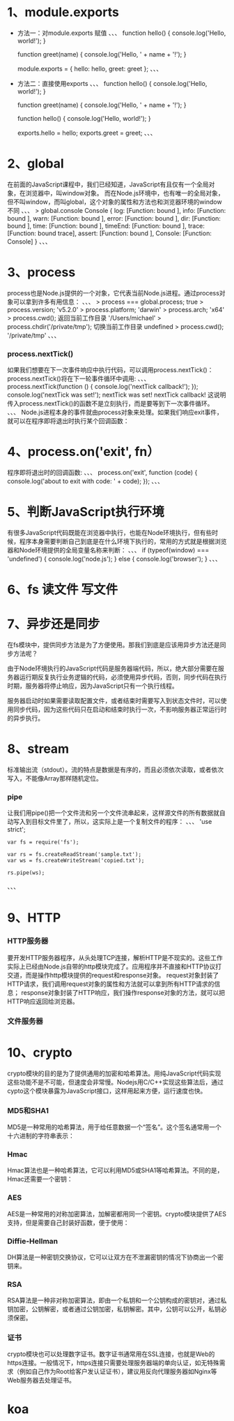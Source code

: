 
# 1、module.exports

* 方法一：对module.exports 赋值
、、、
    function hello() {
        console.log('Hello, world!');
    }

    function greet(name) {
        console.log('Hello, ' + name + '!');
    }

    module.exports = {
        hello: hello,
        greet: greet
    };
、、、

* 方法二：直接使用exports
、、、
    function hello() {
        console.log('Hello, world!');
    }

    function greet(name) {
        console.log('Hello, ' + name + '!');
    }

    function hello() {
        console.log('Hello, world!');
    }

    exports.hello = hello;
    exports.greet = greet;
、、、


# 2、global

在前面的JavaScript课程中，我们已经知道，JavaScript有且仅有一个全局对象，在浏览器中，叫window对象。
而在Node.js环境中，也有唯一的全局对象，但不叫window，而叫global，这个对象的属性和方法也和浏览器环境的window不同
、、、
    > global.console
    Console {
    log: [Function: bound ],
    info: [Function: bound ],
    warn: [Function: bound ],
    error: [Function: bound ],
    dir: [Function: bound ],
    time: [Function: bound ],
    timeEnd: [Function: bound ],
    trace: [Function: bound trace],
    assert: [Function: bound ],
    Console: [Function: Console] }
、、、

# 3、process

process也是Node.js提供的一个对象，它代表当前Node.js进程。通过process对象可以拿到许多有用信息：
、、、
    > process === global.process;
    true
    > process.version;
    'v5.2.0'
    > process.platform;
    'darwin'
    > process.arch;
    'x64'
    > process.cwd(); 返回当前工作目录
    '/Users/michael'
    > process.chdir('/private/tmp');  切换当前工作目录
    undefined
    > process.cwd();
    '/private/tmp'
、、、

### process.nextTick()
如果我们想要在下一次事件响应中执行代码，可以调用process.nextTick()：
process.nextTick()将在下一轮事件循环中调用:
、、、
    process.nextTick(function () {
        console.log('nextTick callback!');
    });
    console.log('nextTick was set!');
    nextTick was set!
    nextTick callback!
这说明传入process.nextTick()的函数不是立刻执行，而是要等到下一次事件循环。
、、、
Node.js进程本身的事件就由process对象来处理。如果我们响应exit事件，就可以在程序即将退出时执行某个回调函数：

# 4、process.on('exit', fn）

程序即将退出时的回调函数:
、、、
    process.on('exit', function (code) {
        console.log('about to exit with code: ' + code);
    });
、、、

# 5、判断JavaScript执行环境

 有很多JavaScript代码既能在浏览器中执行，也能在Node环境执行，但有些时候，程序本身需要判断自己到底是在什么环境下执行的，常用的方式就是根据浏览器和Node环境提供的全局变量名称来判断：
、、、
    if (typeof(window) === 'undefined') {
        console.log('node.js');
    } else {
        console.log('browser');
    }
、、、

# 6、fs 读文件 写文件

# 7、异步还是同步
在fs模块中，提供同步方法是为了方便使用。那我们到底是应该用异步方法还是同步方法呢？

由于Node环境执行的JavaScript代码是服务器端代码，所以，绝大部分需要在服务器运行期反复执行业务逻辑的代码，必须使用异步代码，否则，同步代码在执行时期，服务器将停止响应，因为JavaScript只有一个执行线程。

服务器启动时如果需要读取配置文件，或者结束时需要写入到状态文件时，可以使用同步代码，因为这些代码只在启动和结束时执行一次，不影响服务器正常运行时的异步执行。

# 8、stream
标准输出流（stdout）。流的特点是数据是有序的，而且必须依次读取，或者依次写入，不能像Array那样随机定位。

### pipe
让我们用pipe()把一个文件流和另一个文件流串起来，这样源文件的所有数据就自动写入到目标文件里了，所以，这实际上是一个复制文件的程序：
、、、
    'use strict';

    var fs = require('fs');

    var rs = fs.createReadStream('sample.txt');
    var ws = fs.createWriteStream('copied.txt');

    rs.pipe(ws);
、、、

# 9、HTTP
### HTTP服务器
要开发HTTP服务器程序，从头处理TCP连接，解析HTTP是不现实的。这些工作实际上已经由Node.js自带的http模块完成了。应用程序并不直接和HTTP协议打交道，而是操作http模块提供的request和response对象。
request对象封装了HTTP请求，我们调用request对象的属性和方法就可以拿到所有HTTP请求的信息；
response对象封装了HTTP响应，我们操作response对象的方法，就可以把HTTP响应返回给浏览器。
### 文件服务器

# 10、crypto
crypto模块的目的是为了提供通用的加密和哈希算法。用纯JavaScript代码实现这些功能不是不可能，但速度会非常慢。Nodejs用C/C++实现这些算法后，通过cypto这个模块暴露为JavaScript接口，这样用起来方便，运行速度也快。
### MD5和SHA1
MD5是一种常用的哈希算法，用于给任意数据一个“签名”。这个签名通常用一个十六进制的字符串表示：

### Hmac
Hmac算法也是一种哈希算法，它可以利用MD5或SHA1等哈希算法。不同的是，Hmac还需要一个密钥：

### AES
AES是一种常用的对称加密算法，加解密都用同一个密钥。crypto模块提供了AES支持，但是需要自己封装好函数，便于使用：

### Diffie-Hellman
DH算法是一种密钥交换协议，它可以让双方在不泄漏密钥的情况下协商出一个密钥来。

### RSA
RSA算法是一种非对称加密算法，即由一个私钥和一个公钥构成的密钥对，通过私钥加密，公钥解密，或者通过公钥加密，私钥解密。其中，公钥可以公开，私钥必须保密。

### 证书
crypto模块也可以处理数字证书。数字证书通常用在SSL连接，也就是Web的https连接。一般情况下，https连接只需要处理服务器端的单向认证，如无特殊需求（例如自己作为Root给客户发认证证书），建议用反向代理服务器如Nginx等Web服务器去处理证书。

# koa
